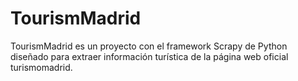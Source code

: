 # TourismMadrid
TourismMadrid es un proyecto con el framework Scrapy de Python diseñado para extraer información turística de la página web oficial turismomadrid.
